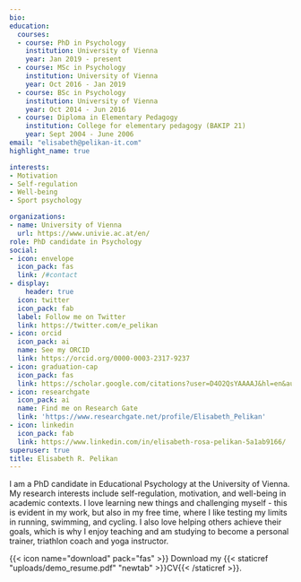 ```yaml
---
bio: 
education:
  courses:
  - course: PhD in Psychology
    institution: University of Vienna
    year: Jan 2019 - present
  - course: MSc in Psychology
    institution: University of Vienna
    year: Oct 2016 - Jan 2019
  - course: BSc in Psychology
    institution: University of Vienna
    year: Oct 2014 - Jun 2016
  - course: Diploma in Elementary Pedagogy
    institution: College for elementary pedagogy (BAKIP 21)
    year: Sept 2004 - June 2006
email: "elisabeth@pelikan-it.com"
highlight_name: true

interests:
- Motivation
- Self-regulation
- Well-being
- Sport psychology

organizations:
- name: University of Vienna
  url: https://www.univie.ac.at/en/
role: PhD candidate in Psychology
social:
- icon: envelope
  icon_pack: fas
  link: /#contact
- display:
    header: true
  icon: twitter
  icon_pack: fab
  label: Follow me on Twitter
  link: https://twitter.com/e_pelikan
- icon: orcid
  icon_pack: ai
  name: See my ORCID
  link: https://orcid.org/0000-0003-2317-9237
- icon: graduation-cap
  icon_pack: fas
  link: https://scholar.google.com/citations?user=D4O2QsYAAAAJ&hl=en&authuser=1
- icon: researchgate
  icon_pack: ai
  name: Find me on Research Gate
  link: 'https://www.researchgate.net/profile/Elisabeth_Pelikan'
- icon: linkedin
  icon_pack: fab
  link: https://www.linkedin.com/in/elisabeth-rosa-pelikan-5a1ab9166/
superuser: true
title: Elisabeth R. Pelikan
---
```


I am a PhD candidate in Educational Psychology at the University of Vienna. My research interests include self-regulation, motivation, and well-being in academic contexts. I love learning new things and challenging myself - this is evident in my work, but also in my free time, where I like testing my limits in running, swimming, and cycling. I also love helping others achieve their goals, which is why I enjoy teaching and am studying to become a personal trainer, triathlon coach and yoga instructor. 

{{< icon name="download" pack="fas" >}} Download my {{< staticref "uploads/demo_resume.pdf" "newtab" >}}CV{{< /staticref >}}.
